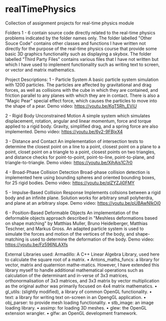 # realTimePhysics
Collection of assignment projects for real-time physics module

Folders 1 - 6 contain source code directly related to the real-time physics problems indicated by the folder names only.
The folder labelled "Other Souce Code" contains other classes and functions I have written not directly for the purpose of the real-time physics course that provide some basic 3D graphics functionality such as displaying a skybox.
The folder labelled "Third Party Files" contains various files that I have not written but which I have used to implement functionality such as writing text to screen, or vector and matrix mathematics.

Project Descriptions:
1 - Particle System
A basic particle system simulation with 1200 particles. The particles are affected by gravitational and drag forces, as well as collisions with the cube in which they are contained, and friction parallel to any planes with which they are in contact. There is also a "Magic Pear" special effect force, which causes the particles to move into the shape of a pear.
Demo video: https://youtu.be/KgT5Rh_EViU

2 - Rigid Body Unconstrained Motion
A simple system which simulates displacement, rotation, angular and linear momentum, force and torque applied to a rigid body. Gravity, simplified drag, and a spring force are also implemented.
Demo video: https://youtu.be/6y2-9FBjxX4

3 - Distance and Contact
An implementation of intersection tests to determine the closest point on a line to a point, closest point on a plane to a point, closet point on a triangle to a point, closest points on two triangles, and distance checks for point-to-point, point-to-line, point-to-plane, and triangle-to-triangle.
Demo video: https://youtu.be/XjhAis1C7r0

4 - Broad-Phase Collision Detection
Broad-phase collision detection is implemented here using bounding spheres and oriented bounding boxes, for 25 rigid bodies.
Demo video: https://youtu.be/qlZYZJj0FMY

5 - Impulse-Based Collision Response
Implements collsions between a rigid body and an infinite plane. Solution works for arbitrary small polyherdra, and plane at an arbitrary slope.
Demo video: https://youtu.be/pUBAwNIkOj0

6 - Position-Based Deformable Objects
An implementation of the deformable objects approach described in "Meshless deformations based on shape matching" by Matthias Muller, Bruno Heidelberger, Matthias Teschner, and Markus Gross. An adapted particle system is used to simulate the forces and motion of the vertices of the body, and shape-matching is used to determine the deformation of the body.
Demo video: https://youtu.be/Fz596NLAXfs

External Libraries used:
Armadillo: A C++ Linear Algebra Library, used here to calculate the square root of a matrix.
• Antons_maths_funcs: a library for vector, matrix and quaternion mathe-matics. However, I have extended this library myself to handle additional mathematical operations such as calculation of the determinant and in-verse of 3x3 matrices, orthonormalisation of 3x3 matrices, and 3x3 matrix by vector multiplication as the original author was primarily focused on 4x4 matrix mathematics.
• gl_utils: (slightly modiﬁed), a library of common OpenGL functionality.
• text: a library for writing text on-screen in an OpengGL application.
• obj_parser: to provide mesh loading functionality.
• stb_image: an image loading library.
• assimp: for loading 3D meshes.
• glew: the OpenGL extension wrangler.
• glfw: an OpenGL development framework.